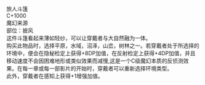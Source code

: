 <title>旅人斗篷</title>
<meta name="GENERATOR" content="WinCHM">
<meta http-equiv="Content-Type" content="text/html; charset=gb2312">
<br>旅人斗篷
<br>C+1000
<br>魔幻来源
<br>部位：披风
<br>这件斗篷看起来薄如轻纱，可以让穿戴者与大自然融为一体。
<br>购买此物品时，选择平原，水域，沼泽，山峦，树林之一。若穿戴者处于所选择的环境中，便会在隐秘检定上获得+8DP加值，在反射检定上获得+4DP加值，并且移动速度不会因困难地形或类似效果而减慢,这是一个C级魔幻本质的反侦测效果。在每一章或每一部影片的开始时，穿戴者可以重新选择环境类型。
<br>此外，穿戴者在感知上获得+1增强加值。